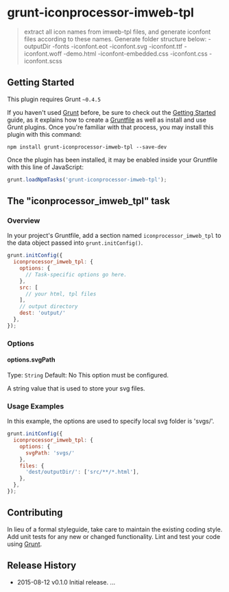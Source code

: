 # grunt-iconprocessor-imweb-tpl

> extract all icon names from imweb-tpl files, and generate iconfont files according to these names.
Generate folder structure below:
-outputDir
  -fonts
    -iconfont.eot
    -iconfont.svg
    -iconfont.ttf
    -iconfont.woff
  -demo.html
  -iconfont-embedded.css
  -iconfont.css
  -iconfont.scss


## Getting Started
This plugin requires Grunt `~0.4.5`

If you haven't used [Grunt](http://gruntjs.com/) before, be sure to check out the [Getting Started](http://gruntjs.com/getting-started) guide, as it explains how to create a [Gruntfile](http://gruntjs.com/sample-gruntfile) as well as install and use Grunt plugins. Once you're familiar with that process, you may install this plugin with this command:

```shell
npm install grunt-iconprocessor-imweb-tpl --save-dev
```

Once the plugin has been installed, it may be enabled inside your Gruntfile with this line of JavaScript:

```js
grunt.loadNpmTasks('grunt-iconprocessor-imweb-tpl');
```

## The "iconprocessor_imweb_tpl" task

### Overview
In your project's Gruntfile, add a section named `iconprocessor_imweb_tpl` to the data object passed into `grunt.initConfig()`.

```js
grunt.initConfig({
  iconprocessor_imweb_tpl: {
    options: {
      // Task-specific options go here.
    },
    src: [
      // your html, tpl files
    ],
    // output directory
    dest: 'output/'
  },
});
```

### Options

#### options.svgPath
Type: `String`
Default: No
This option must be configured.

A string value that is used to store your svg files.

### Usage Examples

In this example, the options are used to specify local svg folder is 'svgs/'.

```js
grunt.initConfig({
  iconprocessor_imweb_tpl: {
    options: {
      svgPath: 'svgs/'
    },
    files: {
      'dest/outputDir/': ['src/**/*.html'],
    },
  },
});
```

## Contributing
In lieu of a formal styleguide, take care to maintain the existing coding style. Add unit tests for any new or changed functionality. Lint and test your code using [Grunt](http://gruntjs.com/).

## Release History
* 2015-08-12  v0.1.0  Initial release.
...
